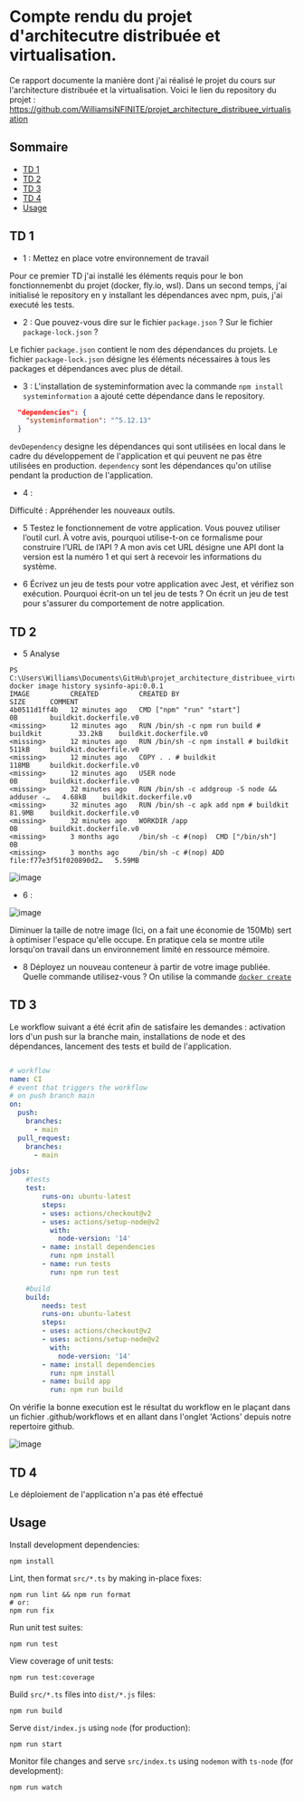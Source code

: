 # Compte rendu du projet d'architecutre distribuée et virtualisation.

Ce rapport documente la manière dont j'ai réalisé le projet du cours sur l'architecture distribuée et la virtualisation.
Voici le lien du repository du projet : https://github.com/WilliamsiNFINITE/projet_architecture_distribuee_virtualisation

## Sommaire

* [TD 1](#td-1)
* [TD 2](#td-2)
* [TD 3](#td-3)
* [TD 4](#td-4)
* [Usage](#usage)


## TD 1

- 1 : Mettez en place votre environnement de travail

Pour ce premier TD j'ai installé les éléments requis pour le bon fonctionnemenbt du projet (docker, fly.io, wsl).
Dans un second temps, j'ai initialisé le repository en y installant les dépendances avec npm, puis, j'ai executé les tests.

- 2 : Que pouvez-vous dire sur le fichier `package.json` ? Sur le fichier `package-lock.json` ?

Le fichier `package.json` contient le nom des dépendances du projets. Le fichier `package-lock.json` désigne les éléments nécessaires à tous les packages et dépendances avec plus de détail.

- 3 : L'installation de systeminformation avec la commande `npm install systeminformation` a ajouté cette dépendance dans le repository. 

```json
  "dependencies": {
    "systeminformation": "^5.12.13"
  }
```

`devDependency` designe les dépendances qui sont utilisées en local dans le cadre du développement de l'application et qui peuvent ne pas être utilisées en production. `dependency` sont les dépendances qu'on utilise pendant la production de l'application. 

- 4 : 

Difficulté : Appréhender les nouveaux outils. 

- 5 Testez le fonctionnement de votre application. Vous pouvez utiliser l’outil curl. À votre avis, pourquoi utilise-t-on ce formalisme pour construire l’URL de l’API ? 
A mon avis cet URL désigne une API dont la version est la numéro 1 et qui sert à recevoir les informations du système. 

- 6 Écrivez un jeu de tests pour votre application avec Jest, et vérifiez son exécution. Pourquoi écrit-on un tel jeu de tests ?
On écrit un jeu de test pour s'assurer du comportement de notre application. 


## TD 2

- 5 Analyse  

```console
PS C:\Users\Williams\Documents\GitHub\projet_architecture_distribuee_virtualisation> docker image history sysinfo-api:0.0.1
IMAGE          CREATED          CREATED BY                                      SIZE      COMMENT
4b0511d1ff4b   12 minutes ago   CMD ["npm" "run" "start"]                       0B        buildkit.dockerfile.v0
<missing>      12 minutes ago   RUN /bin/sh -c npm run build # buildkit         33.2kB    buildkit.dockerfile.v0
<missing>      12 minutes ago   RUN /bin/sh -c npm install # buildkit           511kB     buildkit.dockerfile.v0
<missing>      12 minutes ago   COPY . . # buildkit                             118MB     buildkit.dockerfile.v0
<missing>      12 minutes ago   USER node                                       0B        buildkit.dockerfile.v0
<missing>      32 minutes ago   RUN /bin/sh -c addgroup -S node && adduser -…   4.68kB    buildkit.dockerfile.v0
<missing>      32 minutes ago   RUN /bin/sh -c apk add npm # buildkit           81.9MB    buildkit.dockerfile.v0
<missing>      32 minutes ago   WORKDIR /app                                    0B        buildkit.dockerfile.v0
<missing>      3 months ago     /bin/sh -c #(nop)  CMD ["/bin/sh"]              0B
<missing>      3 months ago     /bin/sh -c #(nop) ADD file:f77e3f51f020890d2…   5.59MB
```

![image](https://user-images.githubusercontent.com/91114817/203292872-a4b26568-6608-4878-b11f-7468bacd1d55.png)

- 6 : 

![image](https://user-images.githubusercontent.com/91114817/203299616-d8e2cba5-fc6d-4eea-b0f5-fa23f17de902.png)

Diminuer la taille de notre image (Ici, on a fait une économie de 150Mb) sert à optimiser l'espace qu'elle occupe. En pratique cela se montre utile lorsqu'on travail dans un environnement limité en ressource mémoire.


- 8 Déployez un nouveau conteneur à partir de votre image publiée. Quelle commande utilisez-vous ?
On utilise la commande [`docker create`](https://docs.docker.com/engine/reference/commandline/create/#options)


## TD 3

Le workflow suivant a été écrit afin de satisfaire les demandes : activation lors d'un push sur la branche main, installations de node et des dépendances, lancement des tests et build de l'application.
```yaml

# workflow
name: CI
# event that triggers the workflow
# on push branch main
on:
  push:
    branches:
      - main
  pull_request:
    branches:
      - main

jobs:
    #tests
    test:
        runs-on: ubuntu-latest
        steps:
        - uses: actions/checkout@v2
        - uses: actions/setup-node@v2
          with:
            node-version: '14'
        - name: install dependencies
          run: npm install
        - name: run tests
          run: npm run test

    #build
    build:
        needs: test
        runs-on: ubuntu-latest
        steps:
        - uses: actions/checkout@v2
        - uses: actions/setup-node@v2
          with:
            node-version: '14'
        - name: install dependencies
          run: npm install
        - name: build app
          run: npm run build


```

On vérifie la bonne execution est le résultat du workflow en le plaçant dans un fichier .github/workflows et en allant dans l'onglet 'Actions' depuis notre repertoire github. 

![image](https://user-images.githubusercontent.com/91114817/204484789-32635474-a1fd-4644-8535-37d07e4d5280.png)


## TD 4

Le déploiement de l'application n'a pas été effectué



## Usage

Install development dependencies:

```
npm install
```

Lint, then format `src/*.ts` by making in-place fixes:

```
npm run lint && npm run format
# or:
npm run fix
```

Run unit test suites:

```
npm run test
```

View coverage of unit tests:

```
npm run test:coverage
```

Build `src/*.ts` files into `dist/*.js` files:

```
npm run build
```

Serve `dist/index.js` using `node` (for production):

```
npm run start
```

Monitor file changes and serve `src/index.ts` using `nodemon` with `ts-node` (for development):

```
npm run watch
```
